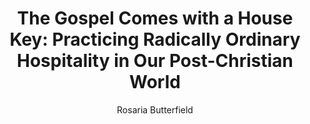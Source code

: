 ---
author: "Rosaria Butterfield"
title: "The Gospel Comes with a House Key: Practicing Radically Ordinary Hospitality in Our Post-Christian World"
publisher: "Crossway Books"
links:
  amazon: "https://www.amazon.com/Gospel-Comes-House-Key-Post-Christian/dp/143355786X"
authorCitation: "Butterfield, R."
year: "2018"
---